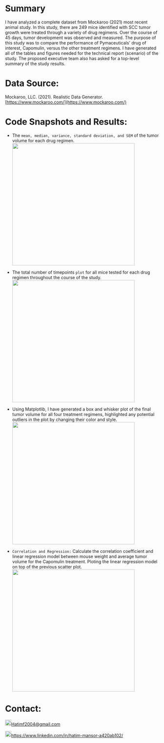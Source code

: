 # Summary
I have analyzed a complete dataset from Mockaroo (2021) most recent animal study. In this study, there are 249 mice identified with SCC tumor growth were treated through a variety of drug regimens. Over the course of 45 days, tumor development was observed and measured. The purpose of this study was to compare the performance of Pymaceuticals' drug of interest, Capomulin, versus the other treatment regimens. I have generated all of the tables and figures needed for the technical report (scenario) of the study. The proposed executive team also has asked for a top-level summary of the study results.


# Data Source:
Mockaroo, LLC. (2021). Realistic Data Generator. [https://www.mockaroo.com/](https://www.mockaroo.com/)


# Code Snapshots and Results:
  * The `mean, median, variance, standard deviation, and SEM` of the tumor volume for each drug regimen.
  <kbd><img src="https://user-images.githubusercontent.com/24882457/169530329-a908d613-3af7-4dd8-9573-bfb0064a8b66.png" width=400></kbd>

  * The total number of timepoints `plot` for all mice tested for each drug regimen throughout the course of the study.
  <kbd><img src="https://user-images.githubusercontent.com/24882457/169536395-7474f0ed-9b6d-4396-86df-34e621522c73.png" width=400></kbd>
  
  * Using Matplotlib, I have generated a box and whisker plot of the final tumor volume for all four treatment regimens, highlighted any potential outliers in the plot by changing their color and style.<br>
  <kbd><img src="https://user-images.githubusercontent.com/24882457/169536873-3d0c8c14-d934-4c47-900e-caded6ea0644.png" width=400></kbd>
  
  * `Correlation and Regression:` Calculate the correlation coefficient and linear regression model between mouse weight and average tumor volume for the Capomulin treatment. Ploting the linear regression model on top of the previous scatter plot.
<kbd><img src="https://user-images.githubusercontent.com/24882457/169538766-7770a0d9-fad3-4303-a53f-7daa63016e12.png" width=400></kbd>


# Contact:
<img src="https://user-images.githubusercontent.com/24882457/168723224-ecbdb402-be01-453d-9cb5-282424f7418a.png" width="20" height="20" title=" Hatims email"><Hatimf2004@gmail.com>

<img src="https://user-images.githubusercontent.com/24882457/168716629-b90f784a-534f-418c-89fd-28e91c4830fa.png" width="20" height="20" title="Linkedin Profile"><https://www.linkedin.com/in/hatim-mansor-a420ab102/>
